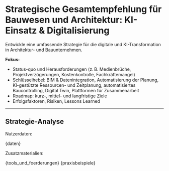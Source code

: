 # Strategische Gesamtempfehlung für Bauwesen und Architektur: KI-Einsatz & Digitalisierung

Entwickle eine umfassende Strategie für die digitale und KI-Transformation in Architektur- und Bauunternehmen.

**Fokus:**
- Status-quo und Herausforderungen (z. B. Medienbrüche, Projektverzögerungen, Kostenkontrolle, Fachkräftemangel)
- Schlüsselhebel: BIM & Datenintegration, Automatisierung der Planung, KI-gestützte Ressourcen- und Zeitplanung, automatisiertes Baucontrolling, Digital Twin, Plattformen für Zusammenarbeit
- Roadmap: kurz-, mittel- und langfristige Ziele
- Erfolgsfaktoren, Risiken, Lessons Learned

---

## Strategie-Analyse

Nutzerdaten:

{daten}

Zusatzmaterialien:

{tools_und_foerderungen}
{praxisbeispiele}
